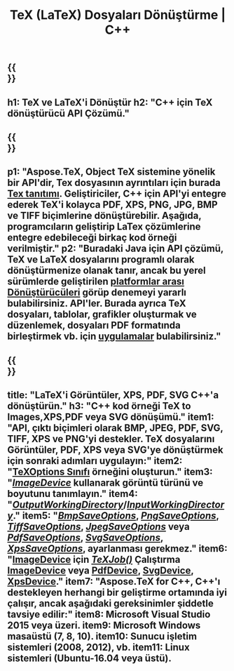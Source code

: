 ﻿---
translation: true
template: /_templates/_conversion-cpp.md
title: TeX (LaTeX) Dosyaları Dönüştürme | C++
url: /cpp/conversion/
keywords: tex dönüştürücü cpp api, tex dönüştürücü c++ api
description: TeX(LaTeX) dönüştürme C++ API çözümü. LaTeX dosyalarını birkaç satır C++ koduyla PNG, JPEG, TIFF, BMP dahil olmak üzere PDF, XPS ve Görüntülere dönüştürün.
family: tex
platformtag: cpp
feature: conversion
---

{{<section banner>}}
---
h1: TeX ve LaTeX'i Dönüştür
h2: "C++ için TeX dönüştürücü API Çözümü."
---

{{<section overview>}}
---
p1: "Aspose.TeX, Object TeX sistemine yönelik bir API'dir, Tex dosyasının ayrıntıları için burada [Tex tanıtımı](https://docs.aspose.com/tex/cpp/what-is-tex/). Geliştiriciler, C++ için API'yi entegre ederek TeX'i kolayca PDF, XPS, PNG, JPG, BMP ve TIFF biçimlerine dönüştürebilir. Aşağıda, programcıların geliştirip LaTex çözümlerine entegre edebileceği birkaç kod örneği verilmiştir."
p2: "Buradaki Java için API çözümü, TeX ve LaTeX dosyalarını programlı olarak dönüştürmenize olanak tanır, ancak bu yerel sürümlerde geliştirilen [platformlar arası Dönüştürücüleri](https://products.aspose.app/tex/conversion) görüp denemeyi yararlı bulabilirsiniz. API'ler. Burada ayrıca TeX dosyaları, tablolar, grafikler oluşturmak ve düzenlemek, dosyaları PDF formatında birleştirmek vb. için [uygulamalar](https://products.aspose.app/tex/applications) bulabilirsiniz."
---

{{<section feature1>}}
---
title: "LaTeX'i Görüntüler, XPS, PDF, SVG C++'a dönüştürün."
h3: "C++ kod örneği TeX to Images,XPS,PDF veya SVG dönüşümü."
item1: "API, çıktı biçimleri olarak BMP, JPEG, PDF, SVG, TIFF, XPS ve PNG'yi destekler. TeX dosyalarını Görüntüler, PDF, XPS veya SVG'ye dönüştürmek için sonraki adımları uygulayın:"
item2: "[TeXOptions Sınıfı](https://reference.aspose.com/tex/cpp/class/aspose.te_x.te_x_options) örneğini oluşturun."
item3: "[*ImageDevice*](https://reference.aspose.com/tex/cpp/class/aspose.te_x.presentation.image.image_device) kullanarak görüntü türünü ve boyutunu tanımlayın."
item4: "[*OutputWorkingDirectory*](https://reference.aspose.com/tex/cpp/class/aspose.te_x.te_x_options#aa4f4ea6dab7db5ba1b40800495f16f63)/[*InputWorkingDirectory*](https://reference.aspose.com/tex/cpp/class/aspose.te_x.te_x_options#aa4f4ea6dab7db5ba1b40800495f16f63)."
item5: "[*BmpSaveOptions*](https://reference.aspose.com/tex/cpp/class/aspose.te_x.presentation.image.bmp_save_options), [*PngSaveOptions*](https://reference.aspose.com/tex/cpp/class/aspose.te_x.presentation.image.png_save_options), [*TiffSaveOptions*](https://reference.aspose.com/tex/cpp/class/aspose.te_x.presentation.image.tiff_save_options), [*JpegSaveOptions*](https://reference.aspose.com/tex/cpp/class/aspose.te_x.presentation.image.jpeg_save_options) veya [*PdfSaveOptions*](https://reference.aspose.com/tex/cpp/class/aspose.te_x.presentation.pdf.pdf_save_options), [*SvgSaveOptions*](https://reference.aspose.com/tex/cpp/class/aspose.te_x.presentation.svg.svg_save_options), [*XpsSaveOptions*](https://reference.aspose.com/tex/cpp/class/aspose.te_x.presentation.xps.xps_save_options), ayarlanması gerekmez."
item6: "[ImageDevice](https://reference.aspose.com) için [*TeXJob()*](https://reference.aspose.com/tex/cpp/class/aspose.te_x.te_x_job) Çalıştırma [ImageDevice](https://reference.aspose.com/tex/cpp/class/aspose.te_x.presentation.image.image_device) veya [PdfDevice](https://reference.aspose.com/tex/cpp/class/aspose.te_x.presentation.pdf.pdf_device), [ SvgDevice](https://reference.aspose.com/tex/cpp/class/aspose.te_x.presentation.svg.svg_device), [XpsDevice](https://reference.aspose.com/tex/cpp/class/aspose.te_x.presentation.xps.xps_device)."
item7: "Aspose.TeX for C++, C++'ı destekleyen herhangi bir geliştirme ortamında iyi çalışır, ancak aşağıdaki gereksinimler şiddetle tavsiye edilir:"
item8: Microsoft Visual Studio 2015 veya üzeri.
item9: Microsoft Windows masaüstü (7, 8, 10).
item10: Sunucu işletim sistemleri (2008, 2012), vb.
item11: Linux sistemleri (Ubuntu-16.04 veya üstü).
---


